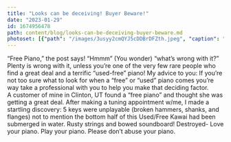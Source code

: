 ```yaml
---
title: "Looks can be deceiving! Buyer Beware!"
date: "2023-01-29"
id: 1674956478
path: content/blog/looks-can-be-deceiving-buyer-beware.md
photoset: [{"path": "/images/3usyy2cmQYJ5cDDBrDFZth.jpeg", "caption": "A \u201cfree\u201d  Kawai piano. Looks fine from the outside.", "thumbnail": "True"}, {"path": "/images/fkdnZrZ27efX8movtHHshz.jpeg", "caption": "Inside: broken hammers, shanks, flanges."}, {"path": "/images/aUuKHYoTter4c4stfRrM3k.jpeg", "caption": "Broken piano parts"}, {"path": "/images/TJng5oYhXRFS3Seoe3m2vC.jpeg", "caption": "Waterline submerged bottom of piano", "thumbnail": "False"}]
---
```

“Free Piano,” the post says! “Hmmm” (You wonder) “what’s wrong with it?”  Plenty is wrong with it, unless you’re one of the very few rare people who find a great deal and a terrific “used-free” piano! My advice to you:  If you’re not too sure what to look for when a “free” or “used” piano comes you’re way take a professional with you to help you make that deciding factor.  
A customer of mine in Clinton, UT found a “free piano” and thought she was getting a great deal. After making a tuning appointment w/me, I made a startling discovery: 5 keys were unplayable (broken hammers, shanks, and flanges) not to mention the bottom half of this Used/Free Kawai had been submerged in water. Rusty strings and bowed soundboard! Destroyed- Love your piano. Play your piano. Please don’t abuse your piano.